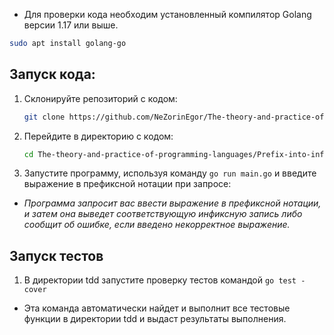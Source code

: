 * Для проверки кода необходим установленный компилятор Golang версии 1.17 или выше.
```bash
sudo apt install golang-go
```

## Запуск кода:

1. Склонируйте репозиторий с кодом:

   ```bash
   git clone https://github.com/NeZorinEgor/The-theory-and-practice-of-programming-languages.git
   ```

2. Перейдите в директорию с кодом:
   ```bash
   cd The-theory-and-practice-of-programming-languages/Prefix-into-infix/tdd
   ```

3. Запустите программу, используя команду `go run main.go` и введите выражение в префиксной нотации при запросе:

* *Программа запросит вас ввести выражение в префиксной нотации, и затем она выведет соответствующую инфиксную запись либо сообщит об ошибке, если введено некорректное выражение.*

## Запуск тестов

1. В директории tdd запустите проверку тестов командой `go test -cover`

* Эта команда автоматически найдет и выполнит все тестовые функции в директории tdd и выдаст результаты выполнения.

